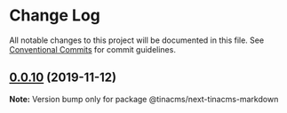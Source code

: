 # Change Log

All notable changes to this project will be documented in this file.
See [Conventional Commits](https://conventionalcommits.org) for commit guidelines.

## [0.0.10](https://github.com/tinacms/tinacms/compare/@tinacms/next-tinacms-markdown@0.0.8-alpha.0...@tinacms/next-tinacms-markdown@0.0.10) (2019-11-12)

**Note:** Version bump only for package @tinacms/next-tinacms-markdown
